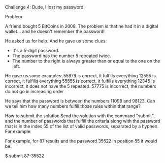 Challenge 4: Dude, I lost my password

Problem

A friend bought 5 BitCoins in 2008. The problem is that he had it in a digital wallet... and he doesn't remember the password!

He asked us for help. And he gave us some clues:

- It's a 5-digit password.
- The password has the number 5 repeated twice.
- The number to the right is always greater than or equal to the one on the left.

He gave us some examples:
55678 is correct, it fulfills everything
12555 is correct, it fulfills everything
55555 is correct, it fulfills everything
12345 is incorrect, it does not have the 5 repeated.
57775 is incorrect, the numbers do not go in increasing order

He says that the password is between the numbers 11098 and 98123. Can we tell him how many numbers fulfill those rules within that range?

How to submit the solution
Send the solution with the command "submit", and the number of passwords that fulfill the criteria along with the password that is in the index 55 of the list of valid passwords, separated by a hyphen. For example:

For example, for 87 results and the password 35522 in position 55 it would be:

$ submit 87-35522